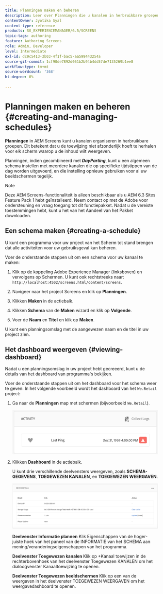 ```yaml
---
title: Planningen maken en beheren
description: Leer over Planningen die u kanalen in herbruikbare groepen laten organiseren zodat u hun taak niet individueel hoeft te herhalen.
contentOwner: Jyotika Syal
content-type: reference
products: SG_EXPERIENCEMANAGER/6.5/SCREENS
topic-tags: authoring
feature: Authoring Screens
role: Admin, Developer
level: Intermediate
exl-id: dc9c5413-3b03-4f1f-bac5-aa599443254a
source-git-commit: 1cf90de7892d051b2b94b4dd57de7135269b1ee8
workflow-type: tm+mt
source-wordcount: '368'
ht-degree: 0%

---
```


# Planningen maken en beheren {#creating-and-managing-schedules}

**Planningen** in AEM Screens kunt u kanalen organiseren in herbruikbare groepen. Dit betekent dat u de toewijzing niet afzonderlijk hoeft te herhalen voor elk scherm waarop u de inhoud wilt weergeven.

Planningen, indien gecombineerd met ***DayParting***, kunt u een algemeen schema instellen met meerdere kanalen die op specifieke tijdstippen van de dag worden uitgevoerd, en die instelling opnieuw gebruiken voor al uw beeldschermen tegelijk.

>[!NOTE]
>
>Deze AEM Screens-functionaliteit is alleen beschikbaar als u AEM 6.3 Sites Feature Pack 1 hebt geïnstalleerd. Neem contact op met de Adobe voor ondersteuning en vraag toegang tot dit functiepakket. Nadat u de vereiste toestemmingen hebt, kunt u het van het Aandeel van het Pakket downloaden.

## Een schema maken {#creating-a-schedule}

U kunt een programma voor uw project van het Scherm tot stand brengen dat alle activiteiten voor uw gebruiksgeval kan beheren.

Voer de onderstaande stappen uit om een schema voor uw kanaal te maken:

1. Klik op de koppeling Adobe Experience Manager (linksboven) en vervolgens op Schermen. U kunt ook rechtstreeks naar: `http://localhost:4502/screens.html/content/screens`.
1. Navigeer naar het project Screens en klik op **Planningen**.
1. Klikken **Maken** in de actiebalk.
1. Klikken **Schema** van de **Maken** wizard en klik op **Volgende**.

1. Voer de **Naam** en **Titel** en klik op **Maken**.

U kunt een planningsomslag met de aangewezen naam en de titel in uw project zien.


## Het dashboard weergeven {#viewing-dashboard}

Nadat u een planningsomslag in uw project hebt gecreeerd, kunt u de details van het dashboard van programma&#39;s bekijken.

Voer de onderstaande stappen uit om het dashboard voor het schema weer te geven. In het volgende voorbeeld wordt het dashboard van het `We.Retail` project:

1. Ga naar de **Planningen** map met schermen (bijvoorbeeld `We.Retail`).

   ![chlimage_1](assets/chlimage_1.png)

1. Klikken **Dashboard** in de actiebalk.

   U kunt drie verschillende deelvensters weergeven, zoals **SCHEMA-GEGEVENS**, **TOEGEWEZEN KANALEN**, en **TOEGEWEZEN WEERGAVEN**.

   ![chlimage_1-1](assets/chlimage_1-1.png)

   **Deelvenster Informatie plannen** Klik Eigenschappen van de hoger-juiste hoek van het paneel van de INFORMATIE van het SCHEMA aan mening/veranderingseigenschappen van het programma.

   **Deelvenster Toegewezen kanalen** Klik op +Kanaal toewijzen in de rechterbovenhoek van het deelvenster Toegewezen KANALEN om het dialoogvenster Kanaaltoewijzing te openen.

   **Deelvenster Toegewezen beeldschermen** Klik op een van de weergaven in het deelvenster TOEGEWEZEN WEERGAVEN om het weergavedashboard te openen.
